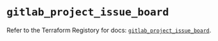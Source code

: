 # `gitlab_project_issue_board`

Refer to the Terraform Registory for docs: [`gitlab_project_issue_board`](https://registry.terraform.io/providers/gitlabhq/gitlab/16.3.0/docs/resources/project_issue_board).
